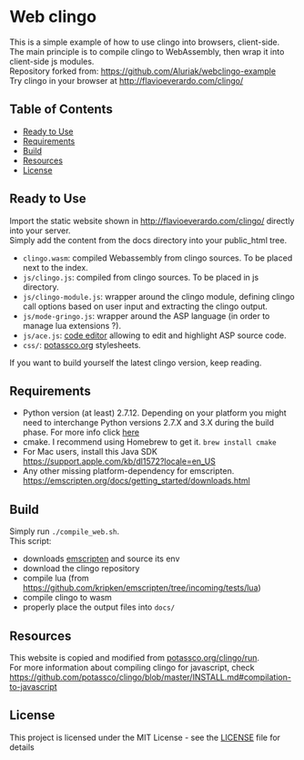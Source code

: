 # Web clingo

This is a simple example of how to use clingo into browsers, client-side. </br>
The main principle is to compile clingo to WebAssembly, then wrap it into client-side js modules. </br>
Repository forked from: https://github.com/Aluriak/webclingo-example </br>
Try clingo in your browser at http://flavioeverardo.com/clingo/ </br>

## Table of Contents

- [Ready to Use](#ready-to-use)
- [Requirements](#requirements)
- [Build](#build)
- [Resources](#resources)
- [License](#license)

## Ready to Use
Import the static website shown in http://flavioeverardo.com/clingo/ directly into your server. </br>
Simply add the content from the docs directory into your public_html tree.</br>
- `clingo.wasm`: compiled Webassembly from clingo sources. To be placed next to the index.
- `js/clingo.js`: compiled from clingo sources. To be placed in js directory.
- `js/clingo-module.js`: wrapper around the clingo module, defining clingo call options based on user input and extracting the clingo output.
- `js/mode-gringo.js`: wrapper around the ASP language (in order to manage lua extensions ?).
- `js/ace.js`: [code editor](https://ace.c9.io/) allowing to edit and highlight ASP source code.
- `css/`: [potassco.org](https://potassco.org/clingo/run) stylesheets.

If you want to build yourself the latest clingo version, keep reading. </br>


## Requirements
- Python version (at least) 2.7.12. Depending on your platform you might need to interchange Python versions 2.7.X and 3.X during the build phase. For more info click [here](https://github.com/emscripten-core/emscripten/issues/6275#issuecomment-466627778)
- cmake. I recommend using Homebrew to get it. ```brew install cmake```
- For Mac users, install this Java SDK https://support.apple.com/kb/dl1572?locale=en_US
- Any other missing platform-dependency for emscripten. https://emscripten.org/docs/getting_started/downloads.html

## Build
Simply run ```./compile_web.sh```.</br>
This script:
- downloads [emscripten](http://kripken.github.io/emscripten-site/index.html) and source its env
- download the clingo repository
- compile lua (from https://github.com/kripken/emscripten/tree/incoming/tests/lua)
- compile clingo to wasm
- properly place the output files into `docs/`

## Resources
This website is copied and modified from [potassco.org/clingo/run](https://potassco.org/clingo/run).</br>
For more information about compiling clingo for javascript, check https://github.com/potassco/clingo/blob/master/INSTALL.md#compilation-to-javascript

## License
This project is licensed under the MIT License - see the [LICENSE](LICENSE) file for details
